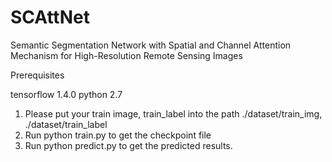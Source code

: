 # SCAttNet
Semantic Segmentation Network with Spatial and Channel Attention Mechanism for High-Resolution Remote Sensing Images

Prerequisites

tensorflow 1.4.0
python 2.7

1. Please put your train image, train_label into the path ./dataset/train_img, ./dataset/train_label
2. Run python train.py to get the checkpoint file
3. Run python predict.py to get the predicted results.




